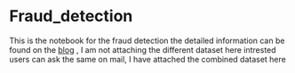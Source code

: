 # Fraud_detection
This is the notebook for the fraud detection the detailed information can be found on the [blog](https://medium.com/@sameer.apsdk/fraud-detection-59344735740e)
, I am not attaching the different dataset here 
intrested users can ask the same on mail, I have attached the combined dataset here
